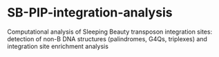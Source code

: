 # SB-PIP-integration-analysis
Computational analysis of Sleeping Beauty transposon integration sites: detection of non-B DNA structures (palindromes, G4Qs, triplexes) and integration site enrichment analysis
